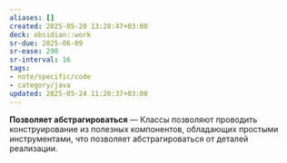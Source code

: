 ```yaml
---
aliases: []
created: 2025-05-20 13:28:47+03:00
deck: obsidian::work
sr-due: 2025-06-09
sr-ease: 290
sr-interval: 16
tags:
- note/specific/code
- category/java
updated: 2025-05-24 11:20:37+03:00
---
```


**Позволяет абстрагироваться**
—
Классы позволяют проводить конструирование из полезных компонентов, обладающих простыми инструментами, что позволяет абстрагироваться от деталей реализации.